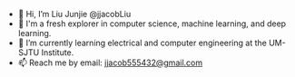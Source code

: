 - 👋 Hi, I’m Liu Junjie @jjacobLiu
- 👀 I'm a fresh explorer in computer science, machine learning, and deep learning.
- 🌱 I’m currently learning electrical and computer engineering at the UM-SJTU Institute.
- 📫 Reach me by email: jjacob555432@gmail.com

<!---
jjacobLiu/jjacobLiu is a ✨ special ✨ repository because its `README.md` (this file) appears on your GitHub profile.
You can click the Preview link to take a look at your changes.
--->
